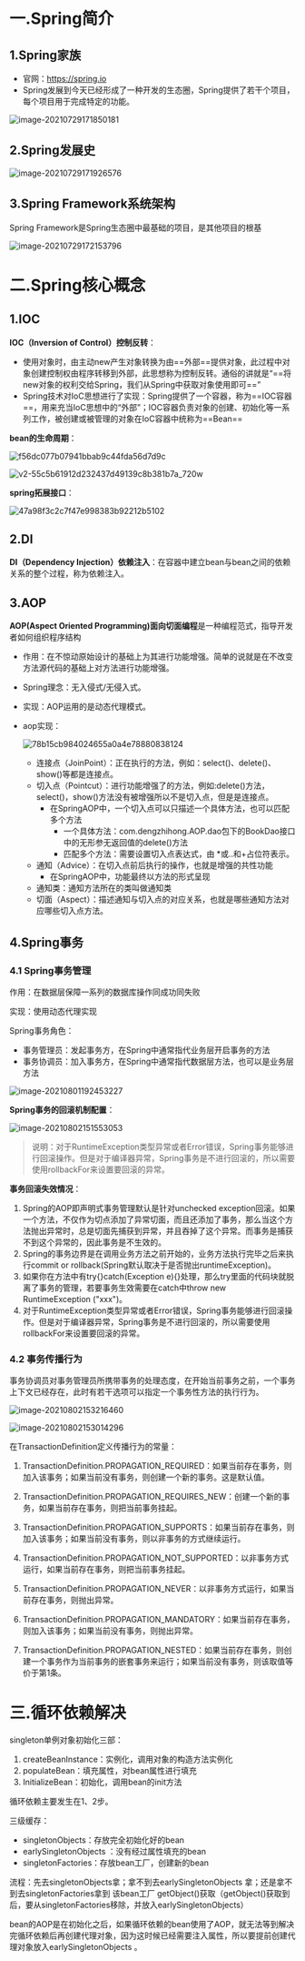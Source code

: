 # 一.Spring简介

## 1.Spring家族

- 官网：https://spring.io
- Spring发展到今天已经形成了一种开发的生态圈，Spring提供了若干个项目，每个项目用于完成特定的功能。

![image-20210729171850181](assist/image-20210729171850181.png)

## 2.Spring发展史

![image-20210729171926576](assist/image-20210729171926576.png)

## 3.Spring Framework系统架构

Spring Framework是Spring生态圈中最基础的项目，是其他项目的根基

![image-20210729172153796](assist/image-20210729172153796.png)

# 二.Spring核心概念

## 1.IOC

**IOC（Inversion of Control）控制反转**：

- 使用对象时，由主动new产生对象转换为由==外部==提供对象，此过程中对象创建控制权由程序转移到外部，此思想称为控制反转。通俗的讲就是“==将new对象的权利交给Spring，我们从Spring中获取对象使用即可==”
- Spring技术对IoC思想进行了实现：Spring提供了一个容器，称为==IOC容器==，用来充当IoC思想中的“外部”；IOC容器负责对象的创建、初始化等一系列工作，被创建或被管理的对象在IoC容器中统称为==Bean==

**bean的生命周期**：

![f56dc077b07941bbab9c44fda56d7d9c](assist/f56dc077b07941bbab9c44fda56d7d9c.png)

![v2-55c5b61912d232437d49139c8b381b7a_720w](assist\v2-55c5b61912d232437d49139c8b381b7a_720w.png)

**spring拓展接口**：

![47a98f3c2c7f47e998383b92212b5102](assist/47a98f3c2c7f47e998383b92212b5102.png)

## 2.DI

**DI（Dependency Injection）依赖注入**：在容器中建立bean与bean之间的依赖关系的整个过程，称为依赖注入。

## 3.AOP

**AOP(Aspect Oriented Programming)面向切面编程**是一种编程范式，指导开发者如何组织程序结构

- 作用：在不惊动原始设计的基础上为其进行功能增强。简单的说就是在不改变方法源代码的基础上对方法进行功能增强。
- Spring理念：无入侵式/无侵入式。
- 实现：AOP运用的是动态代理模式。

- aop实现：

  ![78b15cb984024655a0a4e78880838124](assist/78b15cb984024655a0a4e78880838124.png)

  - 连接点（JoinPoint）：正在执行的方法，例如：select()、delete()、show()等都是连接点。
  - 切入点（Pointcut）：进行功能增强了的方法，例如:delete()方法，select()，show()方法没有被增强所以不是切入点，但是是连接点。
    - 在SpringAOP中，一个切入点可以只描述一个具体方法，也可以匹配多个方法
      - 一个具体方法：com.dengzhihong.AOP.dao包下的BookDao接口中的无形参无返回值的delete()方法
      - 匹配多个方法：需要设置切入点表达式，由  *或..和+占位符表示。
  - 通知（Advice）：在切入点前后执行的操作，也就是增强的共性功能
    - 在SpringAOP中，功能最终以方法的形式呈现
  - 通知类：通知方法所在的类叫做通知类
  - 切面（Aspect）：描述通知与切入点的对应关系，也就是哪些通知方法对应哪些切入点方法。

## 4.Spring事务

### 4.1 Spring事务管理

作用：在数据层保障一系列的数据库操作同成功同失败

实现：使用动态代理实现

Spring事务角色：

- 事务管理员：发起事务方，在Spring中通常指代业务层开启事务的方法
- 事务协调员：加入事务方，在Spring中通常指代数据层方法，也可以是业务层方法

![image-20210801192453227](assist/image-20210801192453227.png)

**Spring事务的回滚机制配置**：

![image-20210802151553053](assist/image-20210802151553053.png)

> 说明：对于RuntimeException类型异常或者Error错误，Spring事务能够进行回滚操作。但是对于编译器异常，Spring事务是不进行回滚的，所以需要使用rollbackFor来设置要回滚的异常。

**事务回滚失效情况**：

1. Spring的AOP即声明式事务管理默认是针对unchecked exception回滚。如果一个方法，不仅作为切点添加了异常切面，而且还添加了事务，那么当这个方法抛出异常时，总是切面先捕获到异常，并且吞掉了这个异常。而事务是捕获不到这个异常的，因此事务是不生效的。
2. Spring的事务边界是在调用业务方法之前开始的，业务方法执行完毕之后来执行commit or rollback(Spring默认取决于是否抛出runtimeException)。
3. 如果你在方法中有try{}catch(Exception e){}处理，那么try里面的代码块就脱离了事务的管理，若要事务生效需要在catch中throw new RuntimeException ("xxx")。
4. 对于RuntimeException类型异常或者Error错误，Spring事务能够进行回滚操作。但是对于编译器异常，Spring事务是不进行回滚的，所以需要使用rollbackFor来设置要回滚的异常。

### 4.2 事务传播行为

事务协调员对事务管理员所携带事务的处理态度，在开始当前事务之前，一个事务上下文已经存在，此时有若干选项可以指定一个事务性方法的执行行为。

![image-20210802153216460](assist/image-20210802153216460.png)

![image-20210802153014296](assist/image-20210802153014296.png)

在TransactionDefinition定义传播行为的常量：

1. TransactionDefinition.PROPAGATION_REQUIRED：如果当前存在事务，则加入该事务；如果当前没有事务，则创建一个新的事务。这是默认值。

2. TransactionDefinition.PROPAGATION_REQUIRES_NEW：创建一个新的事务，如果当前存在事务，则把当前事务挂起。

3. TransactionDefinition.PROPAGATION_SUPPORTS：如果当前存在事务，则加入该事务；如果当前没有事务，则以非事务的方式继续运行。

4. TransactionDefinition.PROPAGATION_NOT_SUPPORTED：以非事务方式运行，如果当前存在事务，则把当前事务挂起。

5. TransactionDefinition.PROPAGATION_NEVER：以非事务方式运行，如果当前存在事务，则抛出异常。

6. TransactionDefinition.PROPAGATION_MANDATORY：如果当前存在事务，则加入该事务；如果当前没有事务，则抛出异常。

7. TransactionDefinition.PROPAGATION_NESTED：如果当前存在事务，则创建一个事务作为当前事务的嵌套事务来运行；如果当前没有事务，则该取值等价于第1条。

# 三.循环依赖解决

singleton单例对象初始化三部：

1. createBeanInstance：实例化，调用对象的构造方法实例化
2. populateBean：填充属性，对bean属性进行填充
3. InitializeBean：初始化，调用bean的init方法

循环依赖主要发生在1、2步。

三级缓存：

- singletonObjects：存放完全初始化好的bean
- earlySingletonObjects ：没有经过属性填充的bean
- singletonFactories：存放bean工厂，创建新的bean

流程：先去singletonObjects拿；拿不到去earlySingletonObjects 拿；还是拿不到去singletonFactories拿到 该bean工厂 getObject()获取（getObject()获取到后，要从singletonFactories移除，并放入earlySingletonObjects）

bean的AOP是在初始化之后，如果循环依赖的bean使用了AOP，就无法等到解决完循环依赖后再创建代理对象，因为这时候已经需要注入属性，所以要提前创建代理对象放入earlySingletonObjects 。





















